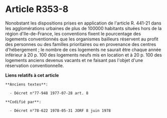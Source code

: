 # Article R353-8

Nonobstant les dispositions prises en application de l'article R. 441-21 dans les agglomérations urbaines de plus de 100000
habitants situées hors de la région d'Ile-de-France, les conventions fixent le pourcentage des logements conventionnés que
les organismes bailleurs réservent au profit des personnes ou des familles prioritaires ou en provenance des centres
d'hébergement ; le nombre de ces logements ne saurait être chaque année inférieur à 20 p. 100 des logements neufs mis en
location et à 20 p. 100 des logements anciens devenus vacants et ne faisant pas l'objet d'une réservation conventionnelle.

**Liens relatifs à cet article**

	**Anciens textes**:

	  - Décret n°77-948 1977-07-28 art. 8

	**Codifié par**:

	  - Décret n°78-622 1978-05-31 JORF 8 juin 1978
